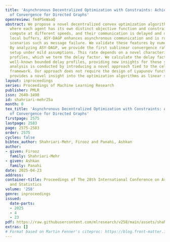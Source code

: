 ```yaml
---
title: 'Asynchronous Decentralized Optimization with Constraints: Achievable Speeds
  of Convergence for Directed Graphs'
openreview: fm4PSeWaaQ
abstract: We propose a novel decentralized convex optimization algorithm called ASY-DAGP,
  where each agent has its own distinct objective function and constraint set. Agents
  compute at different speeds, and their communication is delayed and directed. Employing
  local buffers, ASY-DAGP enhances asynchronous communication and is robust to challenging
  scenarios such as message failure. We validate these features by numerical experiments.
  By analyzing ASY-DAGP, we provide the first sublinear convergence rate for the above
  setup under mild assumptions. This rate depends on a novel characterization of delay
  profiles, which we term the delay factor. We calculate the delay factor for the
  well-known bounded delay profiles, providing new insights for these scenarios. Our
  analysis is conducted by introducing a novel approach tied to the celebrated PEP
  framework. Our approach does not require the design of Lyapunov functions and instead
  provides a novel insight into the optimization algorithms as linear systems.
layout: inproceedings
series: Proceedings of Machine Learning Research
publisher: PMLR
issn: 2640-3498
id: shahriari-mehr25a
month: 0
tex_title: 'Asynchronous Decentralized Optimization with Constraints: Achievable Speeds
  of Convergence for Directed Graphs'
firstpage: 2575
lastpage: 2583
page: 2575-2583
order: 2575
cycles: false
bibtex_author: Shahriari-Mehr, Firooz and Panahi, Ashkan
author:
- given: Firooz
  family: Shahriari-Mehr
- given: Ashkan
  family: Panahi
date: 2025-04-23
address:
container-title: Proceedings of The 28th International Conference on Artificial Intelligence
  and Statistics
volume: '258'
genre: inproceedings
issued:
  date-parts:
  - 2025
  - 4
  - 23
pdf: https://raw.githubusercontent.com/mlresearch/v258/main/assets/shahriari-mehr25a/shahriari-mehr25a.pdf
extras: []
# Format based on Martin Fenner's citeproc: https://blog.front-matter.io/posts/citeproc-yaml-for-bibliographies/
---
```

